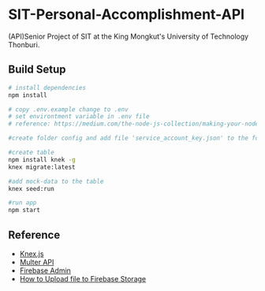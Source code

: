 # SIT-Personal-Accomplishment-API
(API)Senior Project of SIT at the King Mongkut's University of Technology Thonburi.

## Build Setup

``` bash
# install dependencies
npm install

# copy .env.example change to .env
# set environtment variable in .env file
# reference: https://medium.com/the-node-js-collection/making-your-node-js-work-everywhere-with-environment-variables-2da8cdf6e786

#create folder config and add file 'service_account_key.json' to the folder

#create table
npm install knek -g
knex migrate:latest

#add mock-data to the table
knex seed:run

#run app
npm start

```

## Reference
 - [Knex.js](https://knexjs.org/#Installation-migrations)
 - [Multer API](https://github.com/expressjs/multer)
 - [Firebase Admin](https://firebase.google.com/docs/admin/setup)
 - [How to Upload file to Firebase Storage](https://github.com/tayalone/UploadFileFormNodeToFirebase)


